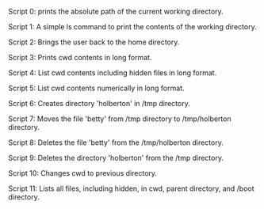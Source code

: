 Script 0: prints the absolute path of the current working directory.

Script 1: A simple ls command to print the contents of the working directory.

Script 2: Brings the user back to the home directory.

Script 3: Prints cwd contents in long format.

Script 4: List cwd contents including hidden files in long format.

Script 5: List cwd contents numerically in long format.

Script 6: Creates directory 'holberton' in /tmp directory.

Script 7: Moves the file 'betty' from /tmp directory to /tmp/holberton directory.

Script 8: Deletes the file 'betty' from the /tmp/holberton directory.

Script 9: Deletes the directory 'holberton' from the /tmp directory.

Script 10: Changes cwd to previous directory.

Script 11: Lists all files, including hidden, in cwd, parent directory, and /boot directory.
